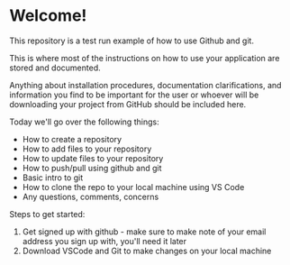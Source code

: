 # Welcome!

This repository is a test run example of how to use Github and git.

This is where most of the instructions on how to use your application are stored and documented.

Anything about installation procedures, documentation clarifications, and information you find to be important for the user or whoever will be downloading your project from GitHub should be included here.

Today we'll go over the following things:
 - How to create a repository
 - How to add files to your repository
 - How to update files to your repository
 - How to push/pull using github and git
 - Basic intro to git
 - How to clone the repo to your local machine using VS Code
 - Any questions, comments, concerns

 Steps to get started:
 1. Get signed up with github - make sure to make note of your email address you sign up with, you'll need it later
 2. Download VSCode and Git to make changes on your local machine
 
